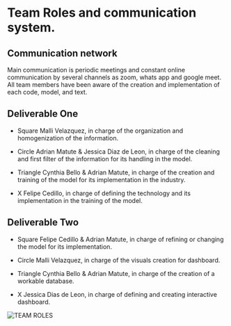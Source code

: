 # Team Roles and communication system.

## Communication network

Main communication is periodic meetings and constant online communication by several channels as zoom, whats app and google meet. 
All team members have been aware of the creation and implementation of each code, model, and text.

## Deliverable One

* Square Malli Velazquez, in charge of the organization and homogenization of the information.

* Circle Adrian Matute & Jessica Diaz de Leon, in charge of the cleaning and first filter of the information for its handling in the model.

* Triangle Cynthia Bello & Adrian Matute, in charge of the creation and training of the model for its implementation in the industry.

* X Felipe Cedillo, in charge of defining the technology and its implementation in the training of the model.

## Deliverable Two

* Square Felipe Cedillo & Adrian Matute, in charge of refining or changing the model for its implementation.

* Circle Malli Velazquez, in charge of the visuals creation for dashboard.

* Triangle Cynthia Bello & Adrian Matute, in charge of the creation of a workable database.

* X Jessica Dias de Leon, in charge of defining and creating interactive dashboard.


![TEAM ROLES](https://user-images.githubusercontent.com/96633294/170356744-9070b8da-fc1f-4bee-b338-1c2d35f8391f.png)
